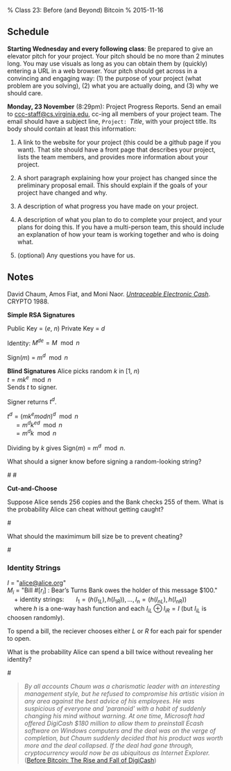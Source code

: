 % Class 23: Before (and Beyond) Bitcoin
% 2015-11-16

## Schedule

**Starting Wednesday and every following class**: Be prepared to give an
  elevator pitch for your project.  Your pitch should be no more than 2
  minutes long.  You may use visuals as long as you can obtain them by
  (quickly) entering a URL in a web browser.  Your pitch should get
  across in a convincing and engaging way: (1) the purpose of your project (what problem are you solving), (2) what you are actually doing, and (3) why we should care.

**Monday, 23 November** (8:29pm): Project Progress Reports.  Send an
  email to
  [ccc-staff@cs.virginia.edu](mailto:ccc-staff@cs.virginia.edu), cc-ing
  all members of your project team.  The email should have a subject
  line, `Project: `_Title_, with your project title.  Its body should contain at least this information:

<!--more-->

1. A link to the website for your project (this could be a github page
if you want).  That site should have a front page that describes your
project, lists the team members, and provides more information about
your project.

2. A short paragraph explaining how your project has changed since the
preliminary proposal email.  This should explain if the goals of your
project have changed and why.

3. A description of what progress you have made on your project.  

4. A description of what you plan to do to complete your project, and
your plans for doing this.  If you have a multi-person team, this should
include an explanation of how your team is working together and who is
doing what.

5. (optional) Any questions you have for us.

## Notes

David Chaum, Amos Fiat, and Moni Naor.  [_Untraceable Electronic
Cash_](|filename|./ecash.pdf).  CRYPTO 1988.

**Simple RSA Signatures**  

Public Key = (_e_, _n_)
Private Key = _d_

Identity: $M^{de} = M \mod n$

Sign(_m_) = $m^d \mod n$

<!--page-->

**Blind Signatures**
Alice picks random _k_ in [1, _n_)  
$t = mk^{e} \mod n$  
Sends _t_ to signer.

Signer returns $t^{d}$.

$t^d = (mk^e mod n)^{d} \mod n$  
&nbsp;&nbsp;&nbsp; $= m^{d}k^{ed} \mod n$  
&nbsp;&nbsp;&nbsp; $= m^{d}k \mod n$  

Dividing by $k$ gives Sign($m$) = $m^{d} \mod n$.


What should a signer know before signing a random-looking string?
<div class="gap">
#
#
</div>

**Cut-and-Choose**

Suppose Alice sends 256 copies and the Bank checks 255 of them.  What is the probability Alice can cheat without getting caught?
<div class="gap">
#
</div>

What should the maximimum bill size be to prevent cheating?
<div class="gap">
#
</div>

### Identity Strings

_I_ = "alice@alice.org"  
$M_i$ = "Bill \#[$r_i$] : Bear’s Turns Bank owes the holder of this message \$100."  
&nbsp;&nbsp;&nbsp; + identity strings:
&nbsp;&nbsp;&nbsp;&nbsp;&nbsp;&nbsp;$I_1 = (h(I_{1L}), h(I_{1R})), ..., I_n = (h(I_{nL}), h(I_{nR}))$  
&nbsp;&nbsp;&nbsp; where $h$ is a one-way hash function and each $I_{iL} \oplus I_{iR} = I$ (but $I_{iL}$ is choosen randomly).

To spend a bill, the reciever chooses either $L$ or $R$ for each pair for spender to open.

What is the probability Alice can spend a bill twice without revealing her identity?
<div class="gap">
#
</div>

> _By all accounts Chaum was a charismatic leader with an interesting management style, but he refused to compromise his artistic vision in any area against the best advice of his employees. He was suspicious of everyone and 'paranoid' with a habit of suddenly changing his mind without warning. At one time, Microsoft had offered DigiCash $180 million to allow them to preinstall Ecash software on Windows computers and the deal was on the verge of completion, but Chaum suddenly decided that his product was worth more and the deal collapsed. If the deal had gone through, cryptocurrency would now be as ubiquitous as Internet Explorer._ ([Before Bitcoin: The Rise and Fall of DigiCash](http://globalcryptonews.com/before-bitcoin-the-rise-and-fall-of-digicash/))

